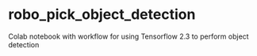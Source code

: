 # robo_pick_object_detection
Colab notebook with workflow for using Tensorflow 2.3 to perform object detection
